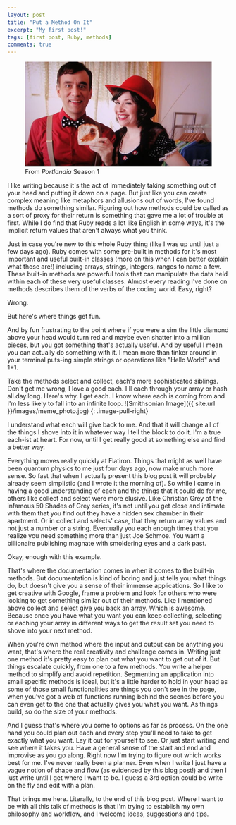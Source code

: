 ```yaml
---
layout: post
title: "Put a Method On It"
excerpt: "My first post!"
tags: [first post, Ruby, methods]
comments: true
---
```


<figure>
  <img src="images/bird_photo.jpg" alt="portlandia put a bird on it"></a>
  <figcaption>From <em>Portlandia</em> Season 1</figcaption>
</figure>

I like writing because it's the act of immediately taking something out of your head and putting it down on a page. But just like you can create complex meaning like metaphors and allusions out of words, I've found methods do something similar. Figuring out how methods could be called as a sort of proxy for their return is something that gave me a lot of trouble at first. While I do find that Ruby reads a lot like English in some ways, it's the implicit return values that aren't always what you think.


Just in case you're new to this whole Ruby thing (like I was up until just a few days ago). Ruby comes with some pre-built in methods for it's most important and useful built-in classes (more on this when I can better explain what those are!) including arrays, strings, integers, ranges to name a few. These built-in methods are powerful tools that can manipulate the data held within each of these very useful classes. Almost every reading I've done on methods describes them of the verbs of the coding world. Easy, right?

Wrong.


But here's where things get fun.


And by fun frustrating to the point where if you were a sim the little diamond above your head would turn red and maybe even shatter into a million pieces, but you got something that's actually useful. And by useful I mean you can actually do something with it. I mean more than tinker around in your terminal puts-ing simple strings or operations like "Hello World" and 1+1.


Take the methods select and collect, each's more sophisticated siblings. Don't get me wrong, I love a good each. I'll each through your array or hash all.day.long. Here's why. I get each. I know where each is coming from and I'm less likely to fall into an infinite loop. 
![Smithsonian Image]({{ site.url }}/images/meme_photo.jpg)
{: .image-pull-right}

I understand what each will give back to me. And that it will change all of the things I shove into it in whatever way I tell the block to do it. I'm a true each-ist at heart. For now, until I get really good at something else and find a better way.


Everything moves really quickly at Flatiron. Things that might as well have been quantum physics to me just four days ago, now make much more sense. So fast that when I actually present this blog post it will probably already seem simplistic (and I wrote it the morning of). So while I came in having a good understanding of each and the things that it could do for me, others like collect and select were more elusive. Like Christian Grey of the infamous 50 Shades of Grey series, it's not until you get close and intimate with them that you find out they have a hidden sex chamber in their apartment. Or in collect and selects' case, that they return array values and not just a number or a string. Eventually you each enough times that you realize you need something more than just Joe Schmoe. You want a billionaire publishing magnate with smoldering eyes and a dark past.



Okay, enough with this example.



That's where the documentation comes in when it comes to the built-in methods. But documentation is kind of boring and just tells you what things do, but doesn't give you a sense of their immense applications. So I like to get creative with Google, frame a problem and look for others who were looking to get something similar out of their methods. Like I mentioned above collect and select give you back an array. Which is awesome. Because once you have what you want you can keep collecting, selecting or eaching your array in different ways to get the result set you need to shove into your next method.



When you're own method where the input and output can be anything you want, that's where the real creativity and challenge comes in. Writing just one method it's pretty easy to plan out what you want to get out of it. But things escalate quickly, from one to a few methods. You write a helper method to simplify and avoid repetition. Segmenting an application into small specific methods is ideal, but it's a little harder to hold in your head as some of those small functionalities are things you don't see in the page, when you've got a web of functions running behind the scenes before you can even get to the one that actually gives you what you want. As things build, so do the size of your methods.



And I guess that's where you come to options as far as process. On the one hand you could plan out each and every step you'll need to take to get exactly what you want. Lay it out for yourself to see. Or just start writing and see where it takes you. Have a general sense of the start and end and improvise as you go along. Right now I'm trying to figure out which works best for me. I've never really been a planner. Even when I write I just have a vague notion of shape and flow (as evidenced by this blog post!) and then I just write until I get where I want to be. I guess a 3rd option could be write on the fly and edit with a plan.


That brings me here. Literally, to the end of this blog post. Where I want to be with all this talk of methods is that I'm trying to establish my own philosophy and workflow, and I welcome ideas, suggestions and tips.